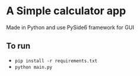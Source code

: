 # A Simple calculator app
Made in Python and use PySide6 framework for GUI
## To run
- `pip install -r requirements.txt`
- `python main.py`
